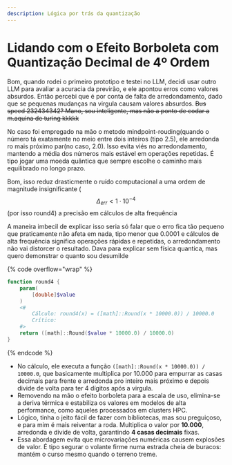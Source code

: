 ```yaml
---
description: Lógica por trás da quantização
---
```


# Lidando com o Efeito Borboleta com Quantização Decimal de 4º Ordem

Bom, quando rodei o primeiro prototipo e testei no LLM, decidi usar outro LLM para avaliar a acuracia da previrão, e ele apontou erros como valores absurdos. Então percebi que é por conta de falta de arredondamento, dado que se pequenas mudanças na virgula causam valores absurdos. ~~Bus speed 232434342? Mano, sou inteligente, mas não a ponto de codar a m.aquina de turing kkkkk~~

No caso foi empregado na mão o metodo mindpoint-rouding(quando o número tá exatamente no meio entre dois inteiros (tipo 2.5), ele arredonda ro mais próximo par(no caso, 2.0). Isso evita viés no arredondamento, mantendo a média dos números mais estável em operações repetidas. É tipo jogar uma moeda quântica que sempre escolhe o caminho mais equilibrado no longo prazo.

Bom, isso reduz drasticmente o ruído computacional a uma ordem de magnitude insignificante ($$\Delta_{err} < 1 \cdot 10^{-4}$$(por isso round4) a precisão em cálculos de alta frequência

A maneira imbecil de explicar isso seria só falar que o erro fica tão pequeno que praticamente  não afeta em nada, tipo menor que 0.0001 e cálculos de alta frequência significa operações rápidas e repetidas, o arredondamento não vai distorcer o resultado. Dava para explicar sem física quantica, mas quero demonstrar o quanto sou desumilde

{% code overflow="wrap" %}
```powershell
function round4 {
    param(
        [double]$value
    )
    <#
        Cálculo: round4(x) = ([math]::Round(x * 10000.0)) / 10000.0
        Crítico: 
    #>
    return ([math]::Round($value * 10000.0) / 10000.0)
}
```
{% endcode %}

* No cálculo, ele executa a função `([math]::Round(x * 10000.0)) / 10000.0`, que basicamente multiplica por 10.000 para empurrar as casas decimais para frente e arredonda pro inteiro mais próximo e depois divide de volta para ter 4 dígitos após a virgula.
* Removendo na mão o efeito borboleta para a escala de uso, elimina-se a deriva térmica e estabiliza os valores em modelos de alta performance, como aqueles processados em clusters HPC.
* Lógico, tinha o jeito fácil de fazer com bibliotecas, mas sou preguiçoso, e para mim é mais reiventar a roda. Multiplica o valor por **10.000**, arredonda e divide de volta, garantindo **4 casas decimais** fixas.&#x20;
* Essa abordagem evita que microvariações numéricas causem explosões de valor. É tipo segurar o volante firme numa estrada cheia de buracos: mantém o curso mesmo quando o terreno treme.

